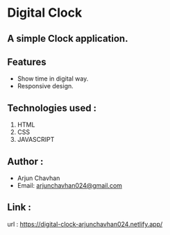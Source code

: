 # Digital Clock

## A simple Clock application.

## Features
- Show time in digital way.
- Responsive design.

## Technologies used :
   1. HTML
   2. CSS
   3. JAVASCRIPT

## Author :
   - Arjun Chavhan
   - Email: arjunchavhan024@gmail.com

## Link :
   url : https://digital-clock-arjunchavhan024.netlify.app/

